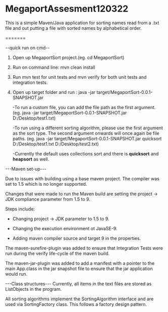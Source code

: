 # MegaportAssesment120322
This is a simple Maven/Java application for sorting names read from a .txt file and out putting a file with sorted names by alphabetical order.

=======

--quick run on cmd--
1. Open up MegaportSort project.(eg. cd MegaportSort)
2. Run on command line: mvn clean install
3. Run mvn test for unit tests and mvn verify for both unit tests and integration tests.
4. Open up target folder and run : java -jar target/MegaportSort-0.0.1-SNAPSHOT.jar

	-To run a custom file, you can add the file path as the first argument. (eg. java -jar target/MegaportSort-0.0.1-SNAPSHOT.jar D:/Desktop/test1.txt)
	
	-To run using a different sorting algorithm, please use the first argument as the sort type. The second argument onwards will once again be file paths.
	(eg. java -jar target/MegaportSort-0.0.1-SNAPSHOT.jar quicksort D:/Desktop/test1.txt D:/Desktop/test2.txt)
	
	-Currently the default uses collections sort and there is **quicksort** and **heapsort** as well.
	

---Maven set-up---

Due to issues with building using a base maven project. The compiler was set to 1.5 which is no longer supported. 

Changes that were made to run the Maven build are setting the project -> JDK compliance parameter from 1.5 to 9.

Steps include:
- Changing project -> JDK parameter to 1.5 to 9.

- Changing the execution environment ot JavaSE-9.

- Adding maven compiler source and target 9 in the properties.


The maven-surefire-plugin was added to ensure that Integration Tests were run during the verify life-cycle of the maven build.

The maven-jar-plugin was added to add a manifest with a pointer to the main App.class in the jar snapshot file to ensure that the jar application would run.

---Class structures---
Currently, all items in the text files are stored as ListObjects in the program.

All sorting algorithms implement the SortingAlgorithm interface and are used via SortingFactory class. This follows a factory design pattern.

